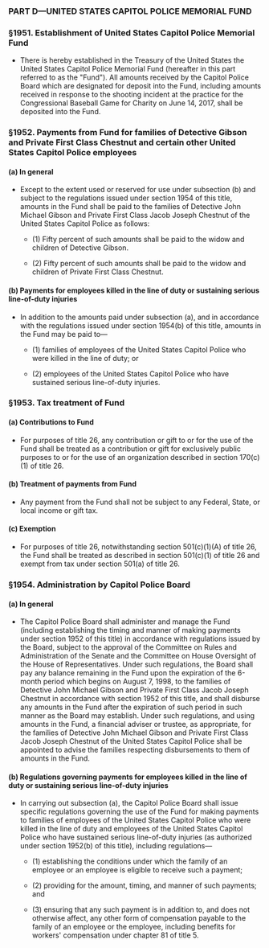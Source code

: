 ### PART D—UNITED STATES CAPITOL POLICE MEMORIAL FUND

### §1951. Establishment of United States Capitol Police Memorial Fund
* There is hereby established in the Treasury of the United States the United States Capitol Police Memorial Fund (hereafter in this part referred to as the "Fund"). All amounts received by the Capitol Police Board which are designated for deposit into the Fund, including amounts received in response to the shooting incident at the practice for the Congressional Baseball Game for Charity on June 14, 2017, shall be deposited into the Fund.

### §1952. Payments from Fund for families of Detective Gibson and Private First Class Chestnut and certain other United States Capitol Police employees
#### (a) In general
* Except to the extent used or reserved for use under subsection (b) and subject to the regulations issued under section 1954 of this title, amounts in the Fund shall be paid to the families of Detective John Michael Gibson and Private First Class Jacob Joseph Chestnut of the United States Capitol Police as follows:

  * (1) Fifty percent of such amounts shall be paid to the widow and children of Detective Gibson.

  * (2) Fifty percent of such amounts shall be paid to the widow and children of Private First Class Chestnut.

#### (b) Payments for employees killed in the line of duty or sustaining serious line-of-duty injuries
* In addition to the amounts paid under subsection (a), and in accordance with the regulations issued under section 1954(b) of this title, amounts in the Fund may be paid to—

  * (1) families of employees of the United States Capitol Police who were killed in the line of duty; or

  * (2) employees of the United States Capitol Police who have sustained serious line-of-duty injuries.

### §1953. Tax treatment of Fund
#### (a) Contributions to Fund
* For purposes of title 26, any contribution or gift to or for the use of the Fund shall be treated as a contribution or gift for exclusively public purposes to or for the use of an organization described in section 170(c)(1) of title 26.

#### (b) Treatment of payments from Fund
* Any payment from the Fund shall not be subject to any Federal, State, or local income or gift tax.

#### (c) Exemption
* For purposes of title 26, notwithstanding section 501(c)(1)(A) of title 26, the Fund shall be treated as described in section 501(c)(1) of title 26 and exempt from tax under section 501(a) of title 26.

### §1954. Administration by Capitol Police Board
#### (a) In general
* The Capitol Police Board shall administer and manage the Fund (including establishing the timing and manner of making payments under section 1952 of this title) in accordance with regulations issued by the Board, subject to the approval of the Committee on Rules and Administration of the Senate and the Committee on House Oversight of the House of Representatives. Under such regulations, the Board shall pay any balance remaining in the Fund upon the expiration of the 6-month period which begins on August 7, 1998, to the families of Detective John Michael Gibson and Private First Class Jacob Joseph Chestnut in accordance with section 1952 of this title, and shall disburse any amounts in the Fund after the expiration of such period in such manner as the Board may establish. Under such regulations, and using amounts in the Fund, a financial adviser or trustee, as appropriate, for the families of Detective John Michael Gibson and Private First Class Jacob Joseph Chestnut of the United States Capitol Police shall be appointed to advise the families respecting disbursements to them of amounts in the Fund.

#### (b) Regulations governing payments for employees killed in the line of duty or sustaining serious line-of-duty injuries
* In carrying out subsection (a), the Capitol Police Board shall issue specific regulations governing the use of the Fund for making payments to families of employees of the United States Capitol Police who were killed in the line of duty and employees of the United States Capitol Police who have sustained serious line-of-duty injuries (as authorized under section 1952(b) of this title), including regulations—

  * (1) establishing the conditions under which the family of an employee or an employee is eligible to receive such a payment;

  * (2) providing for the amount, timing, and manner of such payments; and

  * (3) ensuring that any such payment is in addition to, and does not otherwise affect, any other form of compensation payable to the family of an employee or the employee, including benefits for workers' compensation under chapter 81 of title 5.